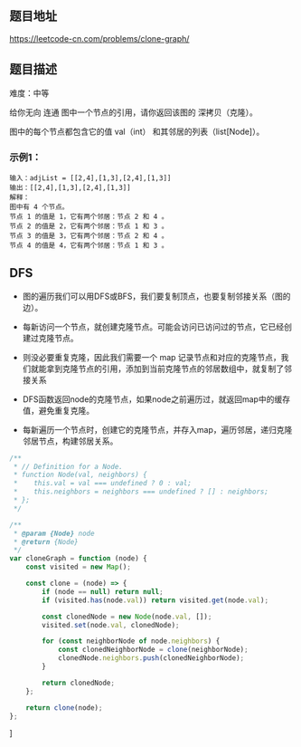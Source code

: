## 题目地址

https://leetcode-cn.com/problems/clone-graph/

## 题目描述

难度：中等

给你无向 连通 图中一个节点的引用，请你返回该图的 深拷贝（克隆）。

图中的每个节点都包含它的值 val（int） 和其邻居的列表（list[Node]）。

### 示例1：

```
输入：adjList = [[2,4],[1,3],[2,4],[1,3]]
输出：[[2,4],[1,3],[2,4],[1,3]]
解释：
图中有 4 个节点。
节点 1 的值是 1，它有两个邻居：节点 2 和 4 。
节点 2 的值是 2，它有两个邻居：节点 1 和 3 。
节点 3 的值是 3，它有两个邻居：节点 2 和 4 。
节点 4 的值是 4，它有两个邻居：节点 1 和 3 。
```

## DFS

- 图的遍历我们可以用DFS或BFS，我们要复制顶点，也要复制邻接关系（图的边）。
- 每新访问一个节点，就创建克隆节点。可能会访问已访问过的节点，它已经创建过克隆节点。
- 则没必要重复克隆，因此我们需要一个 map 记录节点和对应的克隆节点，我们就能拿到克隆节点的引用，添加到当前克隆节点的邻居数组中，就复制了邻接关系

- DFS函数返回node的克隆节点，如果node之前遍历过，就返回map中的缓存值，避免重复克隆。
- 每新遍历一个节点时，创建它的克隆节点，并存入map，遍历邻居，递归克隆邻居节点，构建邻居关系。

```js
/**
 * // Definition for a Node.
 * function Node(val, neighbors) {
 *    this.val = val === undefined ? 0 : val;
 *    this.neighbors = neighbors === undefined ? [] : neighbors;
 * };
 */

/**
 * @param {Node} node
 * @return {Node}
 */
var cloneGraph = function (node) {
	const visited = new Map();

	const clone = (node) => {
		if (node == null) return null;
		if (visited.has(node.val)) return visited.get(node.val);

		const clonedNode = new Node(node.val, []);
		visited.set(node.val, clonedNode);

		for (const neighborNode of node.neighbors) {
			const clonedNeighborNode = clone(neighborNode);
			clonedNode.neighbors.push(clonedNeighborNode);
		}

		return clonedNode;
	};

	return clone(node);
};
```
]